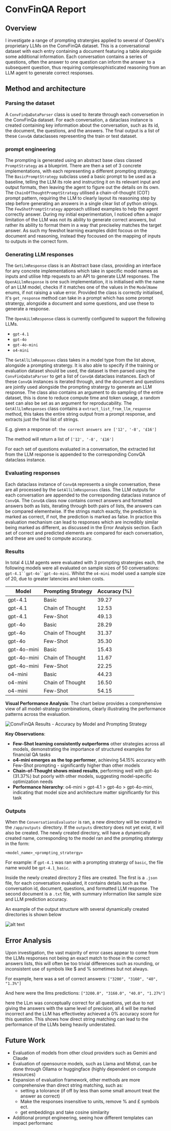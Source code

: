 # ConvFinQA Report

## Overview

I investigate a range of prompting stratergies applied to several of OpenAI's proprietary LLMs on the ConvFinQA dataset. This is a conversational dataset with each entry containing a document featuring a table alongside some additional information. Each conversation contains a series of questions, often the answer to one question can inform the answer to a subsequent question, thus requiring complesophisticated reasoning from an LLM agent to generate correct responses.

## Method and architecture

### Parsing the dataset

A `ConvFinQaDataParser` class is used to iterate through each conversetion in the ConvFinQa dataset. For each conversation, a dataclass instance is created containing key information about the conversation, such as its id, the document, the questions, and the answers. The final output is a list of these `ConvQA` dataclasses representing the train or test dataset.

### prompt engineering

The prompting is generated using an abstract base class classed `PromptStrategy` as a blueprint. There are then a set of 3 concrete implementations, with each representing a different prompting stratergy. The `BasicPromptStrategy` subclass used a basic prompt to be used as a baseline, telling the LLM its role and instructing it on its relevant input and output formats, then leaving the agent to figure out the details on its own. The `ChainOfThoughtPromptStrategy` utilised a chain-of-thought (COT) prompt pattern, requiring the LLM to clearly layout its reasoning step by step before generating an answers in a single clear list of python strings. The `FewShotPromptStrategy` approach utilised examples to help the agent correctly answer. During my initial experimentation, I noticed often a major limitation of the LLM was not its ability to generate correct answers, but rather its ability to format them in a way that preciseley matches the target answer. As such my fewshot learning examples didnt focous on the document and reasoning, instead they focoused on the mapping of inputs to outputs in the correct form.

### Generating LLM responses

The `GetLlmResponse` class is an Abstract base class, providing an interface for any concrete implementations which take in specific model names as inputs and utilise http requests to an API to generate LLM responses. The `OpenAiLlmResponse` is one such implementation, it is initialised with the name of an LLM model, checks if it matches one of the values in the `ModelName` enums, if not raising a value error. Provided the class is correctly initialised, it's `get_response` method can take in a prompt which has some prompt stratergy, alongside a document and some questions, and use these to generate a response.

The `OpenAiLlmResponse` class is currently configured to support the following LLMs.

- `gpt-4.1` 
- `gpt-4o`
- `gpt-4o-mini` 
- `o4-mini`

The `GetAllLlmResponses` class takes in a model type from the list above, alongside a prompting stratergy. It is also able to specify if the training or evaluation dataset should be used, the dataset is then parsed using the `ConvFinQaDataParser` to get a list of `ConvQA` dataclass instances. Each of these `ConvQA` instances is iterated through, and the document and questions are jointly used alongside the prompting stratergy to generate an LLM response. The class also contains an argument to do sampling of the entire dataset, this is done to reduce compute time and token useage, a random seet can also be set as an argument for reproducability. The `GetAllLlmResponses` class contains a `extract_list_from_llm_response` method, this takes the entire string output from a prompt response, and extracts just the final list of strings. 

E.g. given a response of: `the correct answers are ['12', '-8', '£16']`

The method will return a list of `['12', '-8', '£16']`

For each set of questions evaluated in a conversation, the extracted list from the LLM response is appended to the corresponding ConvQA dataclass instance.

### Evaluating responses

Each dataclass instance of `ConvQA` represents a single conversation, these are all processed by the `GetAllLlmResponses` class. The LLM outputs for each conversation are appended to the corresponding dataclass instance of `ConvQA`. The `ConvQA` class now contains correct answers and formatted answers both as lists, iterating through both pairs of lists, the answers can be compared elementwise. If the strings match exactly, the prediction is marked as correct, if not, the prediction is marked as false. In practice this evaluation mechanism can lead to responses which are incredibly similar being marked as different, as discussed in the Error Analysis section. Each set of correct and predicted elements are compared for each conversation, and these are used to compute accuracy.

### Results

In total 4 LLM agents were evaluated with 3 prompting stratergies each, the following models were all evaluated on sample sizes of 50 conversations: `gpt-4.1``gpt-4o``gpt-4o-mini`. Whilst the `o4-mini` model used a sample size of 20, due to greater latencies and token costs.

| Model       | Prompting Strategy | Accuracy (%) |
| ----------- | ------------------ | ------------ |
| gpt-4.1     | Basic              | 39.27        |
| gpt-4.1     | Chain of Thought   | 12.53        |
| gpt-4.1     | Few-Shot           | 49.13        |
| gpt-4o      | Basic              | 28.29        |
| gpt-4o      | Chain of Thought   | 31.37        |
| gpt-4o      | Few-Shot           | 35.30        |
| gpt-4o-mini | Basic              | 15.43        |
| gpt-4o-mini | Chain of Thought   | 11.67        |
| gpt-4o-mini | Few-Shot           | 22.25        |
| o4-mini     | Basic              | 44.23        |
| o4-mini     | Chain of Thought   | 16.50        |
| o4-mini     | Few-Shot           | 54.15        |


**Visual Performance Analysis**: The chart below provides a comprehensive view of all model-strategy combinations, clearly illustrating the performance patterns across the evaluation.

![ConvFinQA Results - Accuracy by Model and Prompting Strategy](images/accuracy_by_model_strategy.png)

**Key Observations**:
- **Few-Shot learning consistently outperforms** other strategies across all models, demonstrating the importance of structured examples for financial QA tasks
- **o4-mini emerges as the top performer**, achieving 54.15% accuracy with Few-Shot prompting - significantly higher than other models
- **Chain-of-Thought shows mixed results**, performing well with gpt-4o (31.37%) but poorly with other models, suggesting model-specific optimization needs
- **Performance hierarchy**: o4-mini > gpt-4.1 > gpt-4o > gpt-4o-mini, indicating that model size and architecture matter significantly for this task




### Outputs

When the `ConversationsEvaluator` is ran, a new directory will be created in the `/app/outputs `directory. If the `outputs` directory does not yet exist, it will also be created. The newly created directory, will have a dynamically created name, corresponding to the model ran and the prompting stratergy in the form:

`<model_name>_<prompting_stratergy>`

For example: if `gpt-4.1` was ran with a prompting stratergy of `basic`, the file name would be `gpt-4.1_basic`.

Inside the newly created directory 2 files are created. The first is a `.json` file, for each conversation evaluated, it contains details such as the conversation id, document, questions, and formatted LLM response. The second document is a `.txt` file, with summary information like sample size and LLM prediction accuracy. 

An example of the output structure with several dynamically created directories is shown below

![alt text](images/image1.png)

## Error Analysis

Upon investigation, the vast majority of error cases appear to come from the LLMs responses not being an exact match to those in the correct answers lists, this will often be too trivial differences such as rounding, or inconsistent use of symbols like $ and % sometimes but not always. 

For example, here was a set of correct answers: `["3200", "3160", "40", "1.3%"]`

And here were the llms predictions: `["3200.0", "3160.0", "40.0", "1.27%"]`

here the LLm was conceptually correct for all questions, yet due to not giving the answers with the same level of precision, all 4 will be marked incorrect and the LLM has effectiveley achieved a 0% accuracy score for this question. This shows how direct string matching can lead to the performance of the LLMs being heavily understated.


## Future Work 

- Evaluation of models from other cloud providers such as Gemini and Claude
- Evaluation of opensource models, such as Llama and Mistral, can be done through Ollama or huggingface (highly dependent on compute resources)
- Expansion of evaluation framework, other methods are more comprehensive than direct string matching, such as:
  - setting a tolorance (if off by less than some small amount treat the answer as correct)
  - Make the responses insensitive to units, remove % and £ symbols ect.
  - get embeddings and take cosine similarity
- Additional prompt engineering, seeing how different templates can impact performanc
